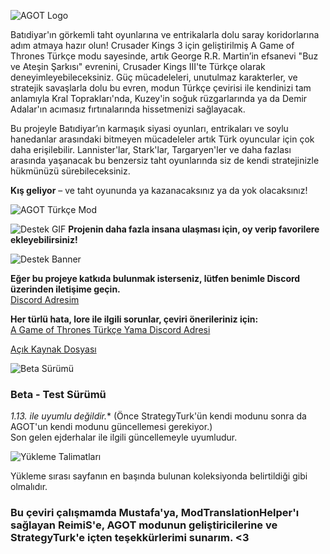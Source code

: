 ![AGOT Logo](https://i.imgur.com/wiysg2W.png)

Batıdiyar'ın görkemli taht oyunlarına ve entrikalarla dolu saray koridorlarına adım atmaya hazır olun! Crusader Kings 3 için geliştirilmiş A Game of Thrones Türkçe modu sayesinde, artık George R.R. Martin’in efsanevi "Buz ve Ateşin Şarkısı" evrenini, Crusader Kings III'te Türkçe olarak deneyimleyebileceksiniz. Güç mücadeleleri, unutulmaz karakterler, ve stratejik savaşlarla dolu bu evren, modun Türkçe çevirisi ile kendinizi tam anlamıyla Kral Toprakları'nda, Kuzey'in soğuk rüzgarlarında ya da Demir Adalar'ın acımasız fırtınalarında hissetmenizi sağlayacak.

Bu projeyle Batıdiyar’ın karmaşık siyasi oyunları, entrikaları ve soylu hanedanlar arasındaki bitmeyen mücadeleler artık Türk oyuncular için çok daha erişilebilir. Lannister'lar, Stark'lar, Targaryen'ler ve daha fazlası arasında yaşanacak bu benzersiz taht oyunlarında siz de kendi stratejinizle hükmünüzü sürebileceksiniz.

**Kış geliyor** – ve taht oyununda ya kazanacaksınız ya da yok olacaksınız!

![AGOT Türkçe Mod](https://i.imgur.com/eVl0wWC.png)

![Destek GIF](https://i.imgur.com/NrstAKw.gif)
**Projenin daha fazla insana ulaşması için, oy verip favorilere ekleyebilirsiniz!**

![Destek Banner](https://i.imgur.com/RCVeg6U.png)

**Eğer bu projeye katkıda bulunmak isterseniz, lütfen benimle Discord üzerinden iletişime geçin.**  
[Discord Adresim](https://discordapp.com/users/898443908042883082)

**Her türlü hata, lore ile ilgili sorunlar, çeviri önerileriniz için:**  
[A Game of Thrones Türkçe Yama Discord Adresi](https://discord.gg/xAXC9U7t)

[Açık Kaynak Dosyası](https://github.com/A-Game-of-Thrones-Ceviri/agottr_ceviri)

![Beta Sürümü](https://i.imgur.com/1qyq2mY.png)

### Beta - Test Sürümü
**1.13.* ile uyumlu değildir.** (Önce StrategyTurk'ün kendi modunu sonra da AGOT'un kendi modunu güncellemesi gerekiyor.)  
Son gelen ejderhalar ile ilgili güncellemeyle uyumludur.

![Yükleme Talimatları](https://i.imgur.com/V8EbBni.png)

Yükleme sırası sayfanın en başında bulunan koleksiyonda belirtildiği gibi olmalıdır.

### Bu çeviri çalışmamda Mustafa'ya, ModTranslationHelper'ı sağlayan ReimiS'e, AGOT modunun geliştiricilerine ve StrategyTurk'e içten teşekkürlerimi sunarım. <3
